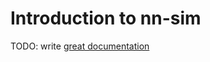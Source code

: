 # Introduction to nn-sim

TODO: write [great documentation](http://jacobian.org/writing/what-to-write/)
